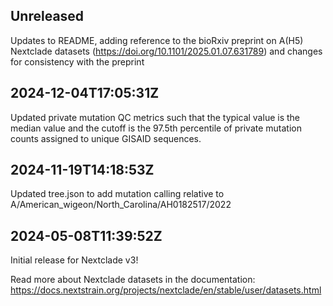 ## Unreleased

Updates to README, adding reference to the bioRxiv preprint on A(H5) Nextclade datasets (https://doi.org/10.1101/2025.01.07.631789) and changes for consistency with the preprint

## 2024-12-04T17:05:31Z

Updated private mutation QC metrics such that the typical value is the median value and the cutoff is the 97.5th percentile of private mutation counts assigned to unique GISAID sequences.

## 2024-11-19T14:18:53Z

Updated tree.json to add mutation calling relative to A/American_wigeon/North_Carolina/AH0182517/2022

## 2024-05-08T11:39:52Z

Initial release for Nextclade v3!

Read more about Nextclade datasets in the documentation: https://docs.nextstrain.org/projects/nextclade/en/stable/user/datasets.html
